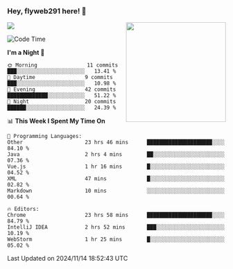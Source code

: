 ### Hey, flyweb291 here! 👋

![](https://metrics.lecoq.io/cherry291?template=classic&config.timezone=Asia%2FShanghai)
<img align='right' src="https://media.giphy.com/media/M9gbBd9nbDrOTu1Mqx/giphy.gif" width="230">
<!-- ![](https://github-readme-stats-ouuan.vercel.app/api?username=flyweb291&theme=dark&show_icons=true) -->

<!--START_SECTION:waka-->
![Code Time](http://img.shields.io/badge/Code%20Time-498%20hrs%2025%20mins-blue)

**I'm a Night 🦉** 

```text
🌞 Morning                11 commits          ███░░░░░░░░░░░░░░░░░░░░░░   13.41 % 
🌆 Daytime                9 commits           ███░░░░░░░░░░░░░░░░░░░░░░   10.98 % 
🌃 Evening                42 commits          █████████████░░░░░░░░░░░░   51.22 % 
🌙 Night                  20 commits          ██████░░░░░░░░░░░░░░░░░░░   24.39 % 
```


📊 **This Week I Spent My Time On** 

```text
💬 Programming Languages: 
Other                    23 hrs 46 mins      █████████████████████░░░░   84.10 % 
Java                     2 hrs 4 mins        ██░░░░░░░░░░░░░░░░░░░░░░░   07.36 % 
Vue.js                   1 hr 16 mins        █░░░░░░░░░░░░░░░░░░░░░░░░   04.52 % 
XML                      47 mins             █░░░░░░░░░░░░░░░░░░░░░░░░   02.82 % 
Markdown                 10 mins             ░░░░░░░░░░░░░░░░░░░░░░░░░   00.64 % 

🔥 Editors: 
Chrome                   23 hrs 58 mins      █████████████████████░░░░   84.79 % 
IntelliJ IDEA            2 hrs 52 mins       ███░░░░░░░░░░░░░░░░░░░░░░   10.19 % 
WebStorm                 1 hr 25 mins        █░░░░░░░░░░░░░░░░░░░░░░░░   05.02 % 
```


 Last Updated on 2024/11/14 18:52:43 UTC
<!--END_SECTION:waka-->

<!--
**flyweb291/数字游牧人** is a ✨ _special_ ✨ repository because its `README.md` (this file) appears on your GitHub profile.

Here are some ideas to get you started:

- 🔭 I’m currently working on ...
- 🌱 I’m currently learning ...
- 👯 I’m looking to collaborate on ...
- 🤔 I’m looking for help with ...
- 💬 Ask me about ...
- 📫 How to reach me: ...
- 😄 Pronouns: ...
- ⚡ Fun fact: ...
-->
